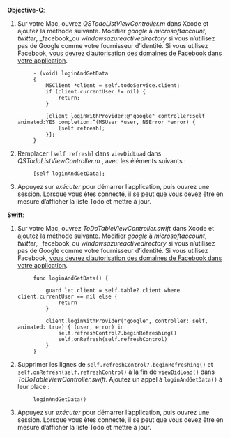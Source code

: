 **Objective-C**: 

1. Sur votre Mac, ouvrez _QSTodoListViewController.m_ dans Xcode et ajoutez la méthode suivante. Modifier _google_ à _microsoftaccount_, _twitter_, _facebook_ou _windowsazureactivedirectory_ si vous n’utilisez pas de Google comme votre fournisseur d’identité. Si vous utilisez Facebook, [vous devrez d’autorisation des domaines de Facebook dans votre application](https://developers.facebook.com/docs/ios/ios9#whitelist).

            - (void) loginAndGetData
            {
                MSClient *client = self.todoService.client;
                if (client.currentUser != nil) {
                    return;
                }
            
                [client loginWithProvider:@"google" controller:self animated:YES completion:^(MSUser *user, NSError *error) {
                    [self refresh];
                }];
            }


2. Remplacer `[self refresh]` dans `viewDidLoad` dans _QSTodoListViewController.m_ , avec les éléments suivants :

            [self loginAndGetData];

3. Appuyez sur _exécuter_ pour démarrer l’application, puis ouvrez une session. Lorsque vous êtes connecté, il se peut que vous devez être en mesure d’afficher la liste Todo et mettre à jour.

**Swift**:

1. Sur votre Mac, ouvrez _ToDoTableViewController.swift_ dans Xcode et ajoutez la méthode suivante. Modifier _google_ à _microsoftaccount_, _twitter_, _facebook_ou _windowsazureactivedirectory_ si vous n’utilisez pas de Google comme votre fournisseur d’identité. Si vous utilisez Facebook, [vous devrez d’autorisation des domaines de Facebook dans votre application](https://developers.facebook.com/docs/ios/ios9#whitelist).
        
            func loginAndGetData() {
                
                guard let client = self.table?.client where client.currentUser == nil else {
                    return
                }
                
                client.loginWithProvider("google", controller: self, animated: true) { (user, error) in
                    self.refreshControl?.beginRefreshing()
                    self.onRefresh(self.refreshControl)
                }
            }


2. Supprimer les lignes de `self.refreshControl?.beginRefreshing()` et `self.onRefresh(self.refreshControl)` à la fin de `viewDidLoad()` dans _ToDoTableViewController.swift_. Ajoutez un appel à `loginAndGetData()` à leur place :

            loginAndGetData()

3. Appuyez sur _exécuter_ pour démarrer l’application, puis ouvrez une session. Lorsque vous êtes connecté, il se peut que vous devez être en mesure d’afficher la liste Todo et mettre à jour.
